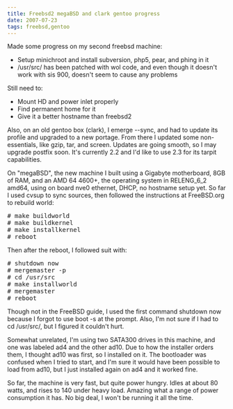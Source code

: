 ```yaml
---
title: Freebsd2 megaBSD and clark gentoo progress
date: 2007-07-23
tags: freebsd,gentoo
---
```

Made some progress on my second freebsd machine:

<ul><li>Setup minichroot and install subversion, php5, pear, and phing in it</li><li>/usr/src/ has been patched with wol code, and even though it doesn't work with sis 900, doesn't seem to cause any problems</li></ul>

Still need to:

<ul><li>Mount HD and power inlet properly</li><li>Find permanent home for it</li><li>Give it a better hostname than freebsd2</li></ul>

Also, on an old gentoo box (clark), I emerge --sync, and had to update its profile and upgraded to a new portage. From there I updated some non-essentials, like gzip, tar, and screen. Updates are going smooth, so I may upgrade postfix soon. It's currently 2.2 and I'd like to use 2.3 for its tarpit capabilities.

On "megaBSD", the new machine I built using a Gigabyte motherboard, 8GB of RAM, and an AMD 64 4600+, the operating system in RELENG_6_2 amd64, using on board nve0 ethernet, DHCP, no hostname setup yet. So far I used cvsup to sync sources, then followed the instructions at FreeBSD.org to rebuild world:

<pre class="sh_sh"># make buildworld
# make buildkernel
# make installkernel
# reboot</pre>Then after the reboot, I followed suit with:

<pre class="sh_sh"># shutdown now
# mergemaster -p
# cd /usr/src
# make installworld
# mergemaster
# reboot</pre>
Though not in the FreeBSD guide, I used the first command shutdown now because I forgot to use boot -s at the prompt. Also, I'm not sure if I had to cd /usr/src/, but I figured it couldn't hurt.

Somewhat unrelated, I'm using two SATA300 drives in this machine, and one was labeled ad4 and the other ad10. Due to how the installer orders them, I thought ad10 was first, so I installed on it. The bootloader was confused when I tried to start, and I'm sure it would have been possible to load from ad10, but I just installed again on ad4 and it worked fine.

So far, the machine is very fast, but quite power hungry. Idles at about 80 watts, and rises to 140 under heavy load. Amazing what a range of power consumption it has. No big deal, I won't be running it all the time.

